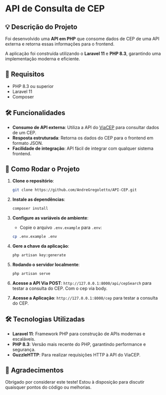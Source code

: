 # API de Consulta de CEP

## 💡 Descrição do Projeto
Foi desenvolvido uma **API em PHP** que consome dados de CEP de uma API externa e retorna essas informações para o frontend.

A aplicação foi construída utilizando o **Laravel 11** e **PHP 8.3**, garantindo uma implementação moderna e eficiente.

## 📜 Requisitos
- PHP 8.3 ou superior
- Laravel 11
- Composer

## 🛠️ Funcionalidades
- **Consumo de API externa**: Utiliza a API do [ViaCEP](https://viacep.com.br/) para consultar dados de um CEP.
- **Resposta estruturada**: Retorna os dados do CEP para o frontend em formato JSON.
- **Facilidade de integração**: API fácil de integrar com qualquer sistema frontend.

## 🔧 Como Rodar o Projeto

1. **Clone o repositório**:
    ```bash
    git clone https://github.com/AndreGregoletto/API-CEP.git
    ```

2. **Instale as dependências**:
    ```bash
    composer install
    ```

3. **Configure as variáveis de ambiente**:
    - Copie o arquivo `.env.example` para `.env`:
    ```bash
    cp .env.example .env
    ```

4. **Gere a chave da aplicação**:
    ```bash
    php artisan key:generate
    ```

5. **Rodando o servidor localmente**:
    ```bash
    php artisan serve
    ```

6. **Acesse a API Via POST**:
    `http://127.0.0.1:8000/api/cepSearch` para testar a consulta do CEP. Com o cep via body.

7. **Acesse a Aplicação**:
   `http://127.0.0.1:8000/cep` para testar a consulta do CEP.

## 🛠️ Tecnologias Utilizadas
- **Laravel 11**: Framework PHP para construção de APIs modernas e escaláveis.
- **PHP 8.3**: Versão mais recente do PHP, garantindo performance e segurança.
- **GuzzleHTTP**: Para realizar requisições HTTP à API do ViaCEP.


## 🤝 Agradecimentos
Obrigado por considerar este teste! Estou à disposição para discutir quaisquer pontos do código ou melhorias.
